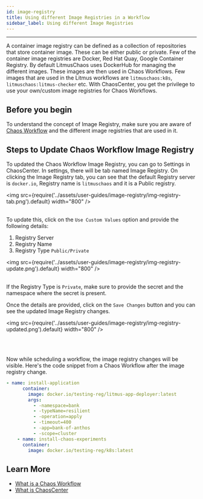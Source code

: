 ```yaml
---
id: image-registry
title: Using different Image Registries in a Workflow
sidebar_label: Using different Image Registries
---
```


---

A container image registry can be defined as a collection of repositories that store container image.
These can be either public or private. Few of the container image registries are Docker, Red Hat Quay, Google Container Registry.
By default LitmusChaos uses DockerHub for managing the different images. These images are then used in Chaos Workflows. Few images that are used in the Litmus workflows are `litmuschaos:k8s`, `litmuschaos:litmus-checker` etc.
With ChaosCenter, you get the privilege to use your own/custom image registries for Chaos Workflows.

## Before you begin

To understand the concept of Image Registry, make sure you are aware of [Chaos Workflow](../concepts/chaos-workflow) and the different image registries that are used in it.

## Steps to Update Chaos Workflow Image Registry

To updated the Chaos Workflow Image Registry, you can go to Settings in ChaosCenter. In settings, there will be tab named Image Registry. On clicking the Image Registry tab, you can see that the default Registry server is `docker.io`, Registry name is `litmuschaos` and it is a Public registry.

<img src={require('../assets/user-guides/image-registry/img-registry-tab.png').default} width="800" />
<br/><br/>

To update this, click on the `Use Custom Values` option and provide the following details:

1. Registry Server
2. Registry Name
3. Registry Type `Public/Private`

<img src={require('../assets/user-guides/image-registry/img-registry-update.png').default} width="800" />
<br/><br/>

If the Registry Type is `Private`, make sure to provide the secret and the namespace where the secret is present.

Once the details are provided, click on the `Save Changes` button and you can see the updated Image Registry changes.

<img src={require('../assets/user-guides/image-registry/img-registry-updated.png').default} width="800" />

<br/><br/>

Now while scheduling a workflow, the image registry changes will be visible. Here's the code snippet from a Chaos Workflow after the image registry change.

```yaml
- name: install-application
      container:
        image: docker.io/testing-reg/litmus-app-deployer:latest
        args:
          - -namespace=bank
          - -typeName=resilient
          - -operation=apply
          - -timeout=400
          - -app=bank-of-anthos
          - -scope=cluster
    - name: install-chaos-experiments
      container:
        image: docker.io/testing-reg/k8s:latest
```

## Learn More

- [What is a Chaos Workflow](../concepts/chaos-workflow)
- [What is ChaosCenter](../concepts/chaoscenter)
